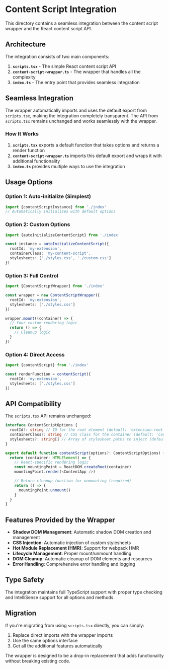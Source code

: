 # Content Script Integration

This directory contains a seamless integration between the content script wrapper and the React content script API.

## Architecture

The integration consists of two main components:

1. **`scripts.tsx`** - The simple React content script API
2. **`content-script-wrapper.ts`** - The wrapper that handles all the complexity
3. **`index.ts`** - The entry point that provides seamless integration

## Seamless Integration

The wrapper automatically imports and uses the default export from `scripts.tsx`, making the integration completely transparent. The API from `scripts.tsx` remains unchanged and works seamlessly with the wrapper.

### How It Works

1. **`scripts.tsx`** exports a default function that takes options and returns a render function
2. **`content-script-wrapper.ts`** imports this default export and wraps it with additional functionality
3. **`index.ts`** provides multiple ways to use the integration

## Usage Options

### Option 1: Auto-initialize (Simplest)

```typescript
import {contentScriptInstance} from './index'
// Automatically initializes with default options
```

### Option 2: Custom Options

```typescript
import {autoInitializeContentScript} from './index'

const instance = autoInitializeContentScript({
  rootId: 'my-extension',
  containerClass: 'my-content-script',
  stylesheets: ['./styles.css', './custom.css']
})
```

### Option 3: Full Control

```typescript
import {ContentScriptWrapper} from './index'

const wrapper = new ContentScriptWrapper({
  rootId: 'my-extension',
  stylesheets: ['./styles.css']
})

wrapper.mount((container) => {
  // Your custom rendering logic
  return () => {
    // Cleanup logic
  }
})
```

### Option 4: Direct Access

```typescript
import {contentScript} from './index'

const renderFunction = contentScript({
  rootId: 'my-extension',
  stylesheets: ['./styles.css']
})
```

## API Compatibility

The `scripts.tsx` API remains unchanged:

```typescript
interface ContentScriptOptions {
  rootId?: string // ID for the root element (default: 'extension-root')
  containerClass?: string // CSS class for the container (default: 'content_script')
  stylesheets?: string[] // Array of stylesheet paths to inject (default: ['./styles.css'])
}

export default function contentScript(options?: ContentScriptOptions) {
  return (container: HTMLElement) => {
    // React-specific rendering logic
    const mountingPoint = ReactDOM.createRoot(container)
    mountingPoint.render(<ContentApp />)

    // Return cleanup function for unmounting (required)
    return () => {
      mountingPoint.unmount()
    }
  }
}
```

## Features Provided by the Wrapper

- **Shadow DOM Management**: Automatic shadow DOM creation and management
- **CSS Injection**: Automatic injection of custom stylesheets
- **Hot Module Replacement (HMR)**: Support for webpack HMR
- **Lifecycle Management**: Proper mount/unmount handling
- **DOM Cleanup**: Automatic cleanup of DOM elements and resources
- **Error Handling**: Comprehensive error handling and logging

## Type Safety

The integration maintains full TypeScript support with proper type checking and IntelliSense support for all options and methods.

## Migration

If you're migrating from using `scripts.tsx` directly, you can simply:

1. Replace direct imports with the wrapper imports
2. Use the same options interface
3. Get all the additional features automatically

The wrapper is designed to be a drop-in replacement that adds functionality without breaking existing code.
